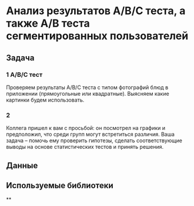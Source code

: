 # Анализ результатов A/B/C теста, а также A/B теста сегментированных пользователей

## Задача 

### 1 A/B/C тест
Проверяем результаты A/B/C теста с типом фотографий блюд в приложении (прямоугольные или квадратные).
Выясняем какие картинки будем использовать.

### 2
Коллега пришел к вам с просьбой: он посмотрел на графики и предположил, что среди групп могут встретиться различия.
Ваша задача – помочь ему проверить гипотезы, сделать соответствующие выводы на основе статистических тестов и принять решения.


## Данные

  

## Используемые библиотеки

** 
